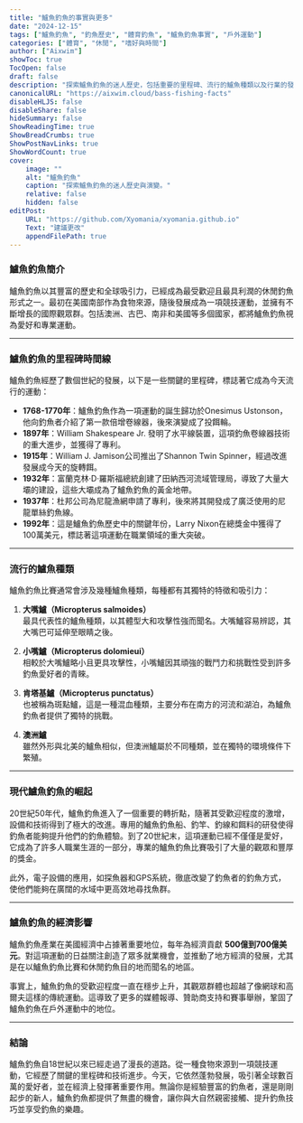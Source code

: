 ```yaml
---
title: "鱸魚釣魚的事實與更多"
date: "2024-12-15"
tags: ["鱸魚釣魚", "釣魚歷史", "體育釣魚", "鱸魚釣魚事實", "戶外運動"]
categories: ["體育", "休閒", "嗜好與時間"]
author: ["Aixwim"]
showToc: true
TocOpen: false
draft: false
description: "探索鱸魚釣魚的迷人歷史，包括重要的里程碑、流行的鱸魚種類以及行業的發展。"
canonicalURL: "https://aixwim.cloud/bass-fishing-facts"
disableHLJS: false
disableShare: false
hideSummary: false
ShowReadingTime: true
ShowBreadCrumbs: true
ShowPostNavLinks: true
ShowWordCount: true
cover:
    image: ""
    alt: "鱸魚釣魚"
    caption: "探索鱸魚釣魚的迷人歷史與演變。"
    relative: false
    hidden: false
editPost:
    URL: "https://github.com/Xyomania/xyomania.github.io"
    Text: "建議更改"
    appendFilePath: true
---
```


### 鱸魚釣魚簡介

鱸魚釣魚以其豐富的歷史和全球吸引力，已經成為最受歡迎且最具利潤的休閒釣魚形式之一。最初在美國南部作為食物來源，隨後發展成為一項競技運動，並擁有不斷增長的國際觀眾群。包括澳洲、古巴、南非和美國等多個國家，都將鱸魚釣魚視為愛好和專業運動。

---

### 鱸魚釣魚的里程碑時間線

鱸魚釣魚經歷了數個世紀的發展，以下是一些關鍵的里程碑，標誌著它成為今天流行的運動：

- **1768-1770年**：鱸魚釣魚作為一項運動的誕生歸功於Onesimus Ustonson，他向釣魚者介紹了第一款倍增卷線器，後來演變成了投餌輪。
- **1897年**：William Shakespeare Jr. 發明了水平線裝置，這項釣魚卷線器技術的重大進步，並獲得了專利。
- **1915年**：William J. Jamison公司推出了Shannon Twin Spinner，經過改進發展成今天的旋轉餌。
- **1932年**：富蘭克林·D·羅斯福總統創建了田納西河流域管理局，導致了大量大壩的建設，這些大壩成為了鱸魚釣魚的黃金地帶。
- **1937年**：杜邦公司為尼龍漁網申請了專利，後來將其開發成了廣泛使用的尼龍單絲釣魚線。
- **1992年**：這是鱸魚釣魚歷史中的關鍵年份，Larry Nixon在總獎金中獲得了100萬美元，標誌著這項運動在職業領域的重大突破。

---

### 流行的鱸魚種類

鱸魚釣魚比賽通常會涉及幾種鱸魚種類，每種都有其獨特的特徵和吸引力：

1. **大嘴鱸（Micropterus salmoides）**  
   最具代表性的鱸魚種類，以其體型大和攻擊性強而聞名。大嘴鱸容易辨認，其大嘴巴可延伸至眼睛之後。

2. **小嘴鱸（Micropterus dolomieui）**  
   相較於大嘴鱸略小且更具攻擊性，小嘴鱸因其頑強的戰鬥力和挑戰性受到許多釣魚愛好者的青睞。

3. **肯塔基鱸（Micropterus punctatus）**  
   也被稱為斑點鱸，這是一種混血種類，主要分布在南方的河流和湖泊，為鱸魚釣魚者提供了獨特的挑戰。

4. **澳洲鱸**  
   雖然外形與北美的鱸魚相似，但澳洲鱸屬於不同種類，並在獨特的環境條件下繁殖。

---

### 現代鱸魚釣魚的崛起

20世紀50年代，鱸魚釣魚進入了一個重要的轉折點，隨著其受歡迎程度的激增，設備和技術得到了極大的改進。專用的鱸魚釣魚船、釣竿、釣線和餌料的研發使得釣魚者能夠提升他們的釣魚體驗。到了20世紀末，這項運動已經不僅僅是愛好，它成為了許多人職業生涯的一部分，專業的鱸魚釣魚比賽吸引了大量的觀眾和豐厚的獎金。

此外，電子設備的應用，如探魚器和GPS系統，徹底改變了釣魚者的釣魚方式，使他們能夠在廣闊的水域中更高效地尋找魚群。

---

### 鱸魚釣魚的經濟影響

鱸魚釣魚產業在美國經濟中占據著重要地位，每年為經濟貢獻 **500億到700億美元**。對這項運動的日益關注創造了眾多就業機會，並推動了地方經濟的發展，尤其是在以鱸魚釣魚比賽和休閒釣魚目的地而聞名的地區。

事實上，鱸魚釣魚的受歡迎程度一直在穩步上升，其觀眾群體也超越了像網球和高爾夫這樣的傳統運動。這導致了更多的媒體報導、贊助商支持和賽事舉辦，鞏固了鱸魚釣魚在戶外運動中的地位。

---

### 結論

鱸魚釣魚自18世紀以來已經走過了漫長的道路。從一種食物來源到一項競技運動，它經歷了關鍵的里程碑和技術進步。今天，它依然蓬勃發展，吸引著全球數百萬的愛好者，並在經濟上發揮著重要作用。無論你是經驗豐富的釣魚者，還是剛剛起步的新人，鱸魚釣魚都提供了無盡的機會，讓你與大自然親密接觸、提升釣魚技巧並享受釣魚的樂趣。
